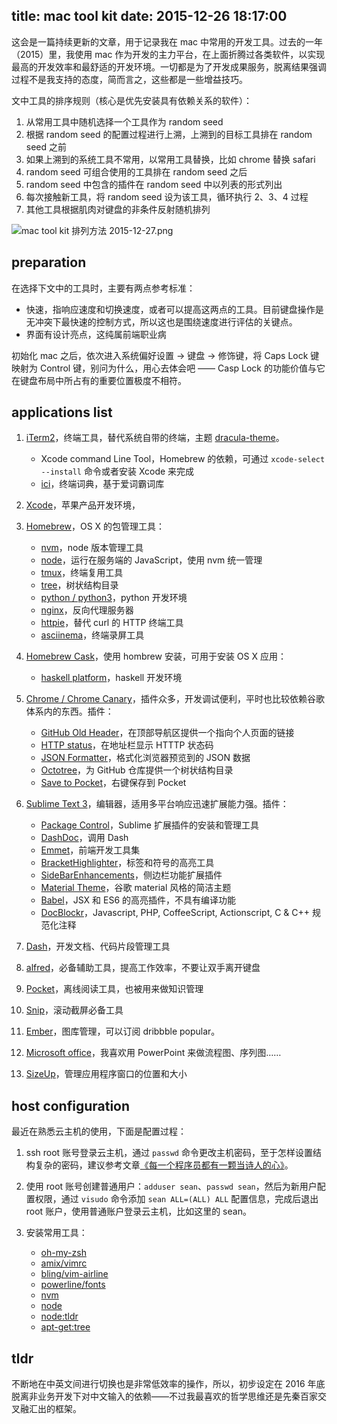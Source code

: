 title: mac tool kit
date: 2015-12-26 18:17:00
---

这会是一篇持续更新的文章，用于记录我在 mac 中常用的开发工具。过去的一年（2015）里，我使用 mac 作为开发的主力平台，在上面折腾过各类软件，以实现最高的开发效率和最舒适的开发环境。一切都是为了开发成果服务，脱离结果强调过程不是我支持的态度，简而言之，这些都是一些增益技巧。

文中工具的排序规则（核心是优先安装具有依赖关系的软件）：

1. 从常用工具中随机选择一个工具作为 random seed
2. 根据 random seed 的配置过程进行上溯，上溯到的目标工具排在 random seed 之前
3. 如果上溯到的系统工具不常用，以常用工具替换，比如 chrome 替换 safari
4. random seed 可组合使用的工具排在 random seed 之后
5. random seed 中包含的插件在 random seed 中以列表的形式列出
6. 每次接触新工具，将 random seed 设为该工具，循环执行 2、3、4 过程
7. 其他工具根据肌肉对键盘的非条件反射随机排列

![mac tool kit 排列方法 2015-12-27.png](/img/mac-tool-kit.png)

<!-- more -->

## preparation

在选择下文中的工具时，主要有两点参考标准：

- 快速，指响应速度和切换速度，或者可以提高这两点的工具。目前键盘操作是无冲突下最快速的控制方式，所以这也是围绕速度进行评估的关键点。
- 界面有设计亮点，这纯属前端职业病

<div class="tip">
    初始化 mac 之后，依次进入系统偏好设置 -> 键盘 -> 修饰键，将 Caps Lock 键映射为 Control 键，别问为什么，用心去体会吧 —— Casp Lock 的功能价值与它在键盘布局中所占有的重要位置极度不相符。
</div>
 
## applications list

1. [iTerm2](https://www.iterm2.com/downloads.html)，终端工具，替代系统自带的终端，主题 [dracula-theme](https://github.com/zenorocha/dracula-theme)。
    - Xcode command Line Tool，Homebrew 的依赖，可通过 `xcode-select --install` 命令或者安装 Xcode 来完成
    - [ici](https://github.com/Flowerowl/ici)，终端词典，基于爱词霸词库 

1. [Xcode](https://developer.apple.com/cn/xcode/downloads/)，苹果产品开发环境，

1. [Homebrew](http://brew.sh/)，OS X 的包管理工具：
    - [nvm](https://github.com/creationix/nvm)，node 版本管理工具
    - [node](https://github.com/nodejs/node)，运行在服务端的 JavaScript，使用 nvm 统一管理
    - [tmux](https://tmux.github.io/)，终端复用工具
    - [tree](http://mama.indstate.edu/users/ice/tree/)，树状结构目录
    - [python / python3](https://www.python.org)，python 开发环境
    - [nginx](http://nginx.org/)，反向代理服务器
    - [httpie](https://github.com/jakubroztocil/httpie)，替代 curl 的 HTTP 终端工具
    - [asciinema](https://asciinema.org/)，终端录屏工具

1. [Homebrew Cask](http://caskroom.io/)，使用 hombrew 安装，可用于安装 OS X 应用：
    - [haskell platform](http://caskroom.io/search)，haskell 开发环境

1. [Chrome / Chrome Canary](http://www.google.cn/intl/zh-CN/chrome/browser/desktop/index.html)，插件众多，开发调试便利，平时也比较依赖谷歌体系内的东西。插件：
    - [GitHub Old Header](https://chrome.google.com/webstore/detail/github-old-header/bbencfiifelhglgknaheifiekmjndlek)，在顶部导航区提供一个指向个人页面的链接
    - [HTTP status](https://chrome.google.com/webstore/detail/http-status/cknfnacbckhfpjahnmkblajcpledpfnp)，在地址栏显示 HTTTP 状态码
    - [JSON Formatter](https://chrome.google.com/webstore/detail/json-formatter/bcjindcccaagfpapjjmafapmmgkkhgoa?hl=zh-CN)，格式化浏览器预览到的 JSON 数据
    - [Octotree](https://chrome.google.com/webstore/detail/octotree/bkhaagjahfmjljalopjnoealnfndnagc?hl=zh-CN)，为 GitHub 仓库提供一个树状结构目录
    - [Save to Pocket](https://chrome.google.com/webstore/detail/save-to-pocket/niloccemoadcdkdjlinkgdfekeahmflj?hl=zh-CN)，右键保存到 Pocket

1. [Sublime Text 3](http://www.sublimetext.com/3)，编辑器，适用多平台响应迅速扩展能力强。插件：
    - [Package Control](https://packagecontrol.io/installation#st3)，Sublime 扩展插件的安装和管理工具
    - [DashDoc](https://packagecontrol.io/packages/DashDoc)，调用 Dash
    - [Emmet](http://emmet.io/)，前端开发工具集
    - [BracketHighlighter](https://packagecontrol.io/packages/BracketHighlighter)，标签和符号的高亮工具
    - [SideBarEnhancements](https://packagecontrol.io/packages/SideBarEnhancements)，侧边栏功能扩展插件
    - [Material Theme](https://github.com/equinusocio/material-theme)，谷歌 material 风格的简洁主题
    - [Babel](https://packagecontrol.io/packages/Babel)，JSX 和 ES6 的高亮插件，不具有编译功能
    - [DocBlockr](https://packagecontrol.io/packages/DocBlockr)，Javascript, PHP, CoffeeScript, Actionscript, C & C++ 规范化注释

1. [Dash](https://kapeli.com/dash)，开发文档、代码片段管理工具

1. [alfred](https://www.alfredapp.com/)，必备辅助工具，提高工作效率，不要让双手离开键盘

1. [Pocket](https://getpocket.com/)，离线阅读工具，也被用来做知识管理

1. [Snip](http://snip.qq.com/)，滚动截屏必备工具

1. [Ember](http://realmacsoftware.com/ember/)，图库管理，可以订阅 dribbble popular。

1. [Microsoft office](https://products.office.com/zh-cn/mac/microsoft-office-for-mac)，我喜欢用 PowerPoint 来做流程图、序列图……

1. [SizeUp](http://www.irradiatedsoftware.com/sizeup/)，管理应用程序窗口的位置和大小

## host configuration

最近在熟悉云主机的使用，下面是配置过程：

1. ssh root 账号登录云主机，通过 `passwd` 命令更改主机密码，至于怎样设置结构复杂的密码，建议参考文章[《每一个程序员都有一颗当诗人的心》](http://www.hello-code.com/diary/201409/2223.html)。

1. 使用 root 账号创建普通用户：`adduser sean`、`passwd sean`，然后为新用户配置权限，通过 `visudo` 命令添加 `sean ALL=(ALL) ALL` 配置信息，完成后退出 root 账户，使用普通账户登录云主机，比如这里的 sean。

1. 安装常用工具：
    - [oh-my-zsh](https://github.com/robbyrussell/oh-my-zsh)
    - [amix/vimrc](https://github.com/amix/vimrc)
    - [bling/vim-airline](https://github.com/bling/vim-airline)
    - [powerline/fonts](https://github.com/powerline/fonts)
    - [nvm](https://github.com/creationix/nvm)
    - [node](https://github.com/nodejs/node)
    - [node:tldr](https://github.com/tldr-pages/tldr)
    - [apt-get:tree](https://packages.debian.org/search?keywords=tree)

## tldr

不断地在中英文间进行切换也是非常低效率的操作，所以，初步设定在 2016 年底脱离非业务开发下对中文输入的依赖——不过我最喜欢的哲学思维还是先秦百家交叉融汇出的框架。